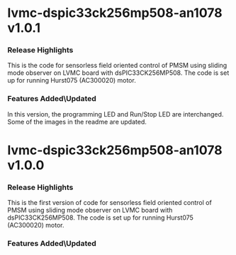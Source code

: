 # lvmc-dspic33ck256mp508-an1078 v1.0.1
### Release Highlights
This is the code for sensorless field oriented control of PMSM using sliding mode observer on LVMC board with dsPIC33CK256MP508. 
The code is set up for running Hurst075 (AC300020) motor.

### Features Added\Updated
In this version, the programming LED and Run/Stop LED are interchanged.
Some of the images in the readme are updated.

# lvmc-dspic33ck256mp508-an1078 v1.0.0
### Release Highlights
This is the first version of code for sensorless field oriented control of PMSM using sliding mode observer on LVMC board with dsPIC33CK256MP508. 
The code is set up for running Hurst075 (AC300020) motor.


### Features Added\Updated



